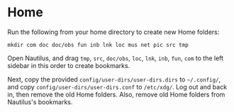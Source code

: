 # Home

Run the following from your home directory to create new Home folders:

```
mkdir com doc doc/obs fun inb lnk loc mus net pic src tmp
```

Open Nautilus, and drag `tmp`, `src`, `doc/obs`, `loc`, `lnk`, `inb`, `fun`, `com` to the left sidebar in this order to create bookmarks.

Next, copy the provided `config/user-dirs/user-dirs.dirs` to `~/.config/`, and copy `config/user-dirs/user-dirs.conf` to `/etc/xdg/`. Log out and back in, then remove the old Home folders. Also, remove old Home folders from Nautilus's bookmarks.
